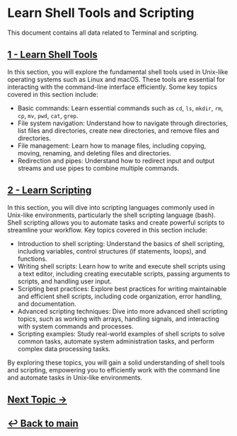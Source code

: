 # Learn Shell Tools and Scripting

This document contains all data related to Terminal and scripting.

## [1 - Learn Shell Tools](./docs/Learn-Shell-Tools.md)

In this section, you will explore the fundamental shell tools used in Unix-like operating systems such as Linux and macOS. These tools are essential for interacting with the command-line interface efficiently. Some key topics covered in this section include:

- Basic commands: Learn essential commands such as `cd`, `ls`, `mkdir`, `rm`, `cp`, `mv`, `pwd`, `cat`, `grep`.
- File system navigation: Understand how to navigate through directories, list files and directories, create new directories, and remove files and directories.
- File management: Learn how to manage files, including copying, moving, renaming, and deleting files and directories.
- Redirection and pipes: Understand how to redirect input and output streams and use pipes to combine multiple commands.

## [2 - Learn Scripting](./docs/Learn-Scripting.md)

In this section, you will dive into scripting languages commonly used in Unix-like environments, particularly the shell scripting language (bash). Shell scripting allows you to automate tasks and create powerful scripts to streamline your workflow. Key topics covered in this section include:

- Introduction to shell scripting: Understand the basics of shell scripting, including variables, control structures (if statements, loops), and functions.
- Writing shell scripts: Learn how to write and execute shell scripts using a text editor, including creating executable scripts, passing arguments to scripts, and handling user input.
- Scripting best practices: Explore best practices for writing maintainable and efficient shell scripts, including code organization, error handling, and documentation.
- Advanced scripting techniques: Dive into more advanced shell scripting topics, such as working with arrays, handling signals, and interacting with system commands and processes.
- Scripting examples: Study real-world examples of shell scripts to solve common tasks, automate system administration tasks, and perform complex data processing tasks.

By exploring these topics, you will gain a solid understanding of shell tools and scripting, empowering you to efficiently work with the command line and automate tasks in Unix-like environments.

## [Next Topic →](<../Version Control (GIT)/README.md>)

## [↩ Back to main](../README.md)
